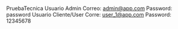 # 
PruebaTecnica
Usuario Admin
Correo: admin@app.com
Password: password
Usuario Cliente/User
Corre: user_1@app.com
Password: 12345678
